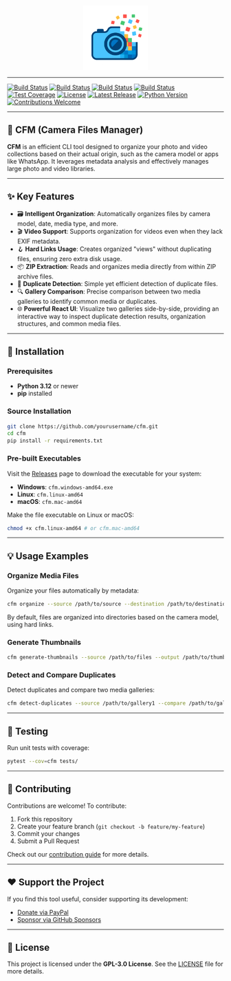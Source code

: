 
<p align="center">
  <img src="./logo.png" alt="CameraFile Logo" width="150">
</p>

---

[![Build Status](https://github.com/dpjl/cfm/actions/workflows/linux.yml/badge.svg)](https://github.com/dpjl/cfm/actions/workflows/linux.yml)
[![Build Status](https://github.com/dpjl/cfm/actions/workflows/windows.yml/badge.svg)](https://github.com/dpjl/cfm/actions/workflows/linux.yml)
[![Build Status](https://github.com/dpjl/cfm/actions/workflows/macos.yml/badge.svg)](https://github.com/dpjl/cfm/actions/workflows/macos.yml)
[![Build Status](https://github.com/dpjl/cfm/actions/workflows/docker.yml/badge.svg)](https://github.com/dpjl/cfm/actions/workflows/docker.yml)
[![Test Coverage](https://img.shields.io/codecov/c/github/dpjl/cfm)](https://codecov.io/gh/yourusername/camerafile)
[![License](https://img.shields.io/github/license/dpjl/cfm)](./LICENSE)
[![Latest Release](https://img.shields.io/github/v/release/yourusername/camerafile)](https://github.com/yourusername/camerafile/releases)
[![Python Version](https://img.shields.io/badge/python-3.12%2B-blue)](https://www.python.org/downloads/)
[![Contributions Welcome](https://img.shields.io/badge/contributions-welcome-brightgreen.svg)](https://github.com/yourusername/camerafile/issues)

---

## 📸 CFM (Camera Files Manager)

**CFM** is an efficient CLI tool designed to organize your photo and video collections based on their actual origin, such as the camera model or apps like WhatsApp. It leverages metadata analysis and effectively manages large photo and video libraries.

---

## ✨ Key Features

- 🗃️ **Intelligent Organization**: Automatically organizes files by camera model, date, media type, and more.
- 🎬 **Video Support**: Supports organization for videos even when they lack EXIF metadata.
- 🪝 **Hard Links Usage**: Creates organized \"views\" without duplicating files, ensuring zero extra disk usage.
- 📦 **ZIP Extraction**: Reads and organizes media directly from within ZIP archive files.
- 📑 **Duplicate Detection**: Simple yet efficient detection of duplicate files.
- 🔍 **Gallery Comparison**: Precise comparison between two media galleries to identify common media or duplicates.
- 🌐 **Powerful React UI**: Visualize two galleries side-by-side, providing an interactive way to inspect duplicate detection results, organization structures, and common media files.

---

## 🚀 Installation

### Prerequisites

- **Python 3.12** or newer
- **pip** installed

### Source Installation

```bash
git clone https://github.com/yourusername/cfm.git
cd cfm
pip install -r requirements.txt
```

### Pre-built Executables

Visit the [Releases](https://github.com/yourusername/cfm/releases) page to download the executable for your system:

- **Windows**: `cfm.windows-amd64.exe`
- **Linux**: `cfm.linux-amd64`
- **macOS**: `cfm.mac-amd64`

Make the file executable on Linux or macOS:

```bash
chmod +x cfm.linux-amd64 # or cfm.mac-amd64
```

---

## 💡 Usage Examples

### Organize Media Files

Organize your files automatically by metadata:

```bash
cfm organize --source /path/to/source --destination /path/to/destination
```

By default, files are organized into directories based on the camera model, using hard links.

### Generate Thumbnails

```bash
cfm generate-thumbnails --source /path/to/files --output /path/to/thumbnails
```

### Detect and Compare Duplicates

Detect duplicates and compare two media galleries:

```bash
cfm detect-duplicates --source /path/to/gallery1 --compare /path/to/gallery2
```

---

## 🧪 Testing

Run unit tests with coverage:

```bash
pytest --cov=cfm tests/
```

---

## 🤝 Contributing

Contributions are welcome! To contribute:

1. Fork this repository
2. Create your feature branch (`git checkout -b feature/my-feature`)
3. Commit your changes
4. Submit a Pull Request

Check out our [contribution guide](CONTRIBUTING.md) for more details.

---

## ❤️ Support the Project

If you find this tool useful, consider supporting its development:

- [Donate via PayPal](https://paypal.me/yourusername)
- [Sponsor via GitHub Sponsors](https://github.com/sponsors/yourusername)

---

## 📄 License

This project is licensed under the **GPL-3.0 License**. See the [LICENSE](./LICENSE) file for more details.

